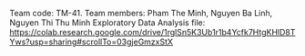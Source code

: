 Team code: TM-41.
Team members:
Pham The Minh,
Nguyen Ba Linh,
Nguyen Thi Thu Minh
Exploratory Data Analysis file: https://colab.research.google.com/drive/1rglSn5K3Ub1r1b4Ycfk7HtgKHlD8TYws?usp=sharing#scrollTo=03gjeGmzxStX 



